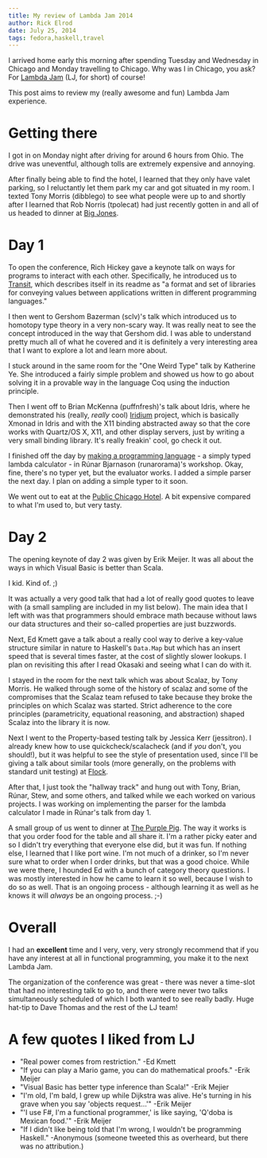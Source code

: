 ```yaml
---
title: My review of Lambda Jam 2014
author: Rick Elrod
date: July 25, 2014
tags: fedora,haskell,travel
---
```


I arrived home early this morning after spending Tuesday and Wednesday in
Chicago and Monday travelling to Chicago. Why was I in Chicago, you ask? For
[Lambda Jam](http://www.lambdajam.com/) (LJ, for short) of course!

This post aims to review my (really awesome and fun) Lambda Jam experience.

# Getting there

I got in on Monday night after driving for around 6 hours from Ohio. The drive
was uneventful, although tolls are extremely expensive and annoying.

After finally being able to find the hotel, I learned that they only have valet
parking, so I reluctantly let them park my car and got situated in my room. I
texted Tony Morris (dibblego) to see what people were up to and shortly after
I learned that Rob Norris (tpolecat) had just recently gotten in and all of us
headed to dinner at [Big Jones](http://bigjoneschicago.com/).

# Day 1

To open the conference, Rich Hickey gave a keynote talk on ways for programs to
interact with each other. Specifically, he introduced us to
[Transit](https://github.com/cognitect/transit-format), which describes itself
in its readme as "a format and set of libraries for conveying values between
applications written in different programming languages."

I then went to Gershom Bazerman (sclv)'s talk which introduced us to homotopy
type theory in a very non-scary way. It was really neat to see the concept
introduced in the way that Gershom did. I was able to understand pretty much all
of what he covered and it is definitely a very interesting area that I want to
explore a lot and learn more about.

I stuck around in the same room for the "One Weird Type" talk by Katherine Ye.
She introduced a fairly simple problem and showed us how to go about solving it
in a provable way in the language Coq using the induction principle.

Then I went off to Brian McKenna (puffnfresh)'s talk about Idris, where he
demonstrated his (really, *really* cool)
[Iridium](https://github.com/puffnfresh/iridium) project, which is basically
Xmonad in Idris and with the X11 binding abstracted away so that the core works
with Quartz/OS X, X11, and other display servers, just by writing a very small
binding library. It's really freakin' cool, go check it out.

I finished off the day by
[making a programming language](https://github.com/CodeBlock/-) - a simply typed
lambda calculator - in Rúnar Bjarnason (runarorama)'s workshop. Okay, fine,
there's no typer yet, but the evaluator works. I added a simple parser the next
day. I plan on adding a simple typer to it soon.

We went out to eat at the
[Public Chicago Hotel](http://www.publichotels.com/chicago/home/). A bit
expensive compared to what I'm used to, but very tasty.

# Day 2

The opening keynote of day 2 was given by Erik Meijer. It was all about the
ways in which Visual Basic is better than Scala.

I kid. Kind of. ;)

It was actually a very good talk that had a lot of really good quotes to leave
with (a small sampling are included in my list below). The main idea that I left
with was that programmers should embrace math because without laws our data
structures and their so-called properties are just buzzwords.

Next, Ed Kmett gave a talk about a really cool way to derive a key-value
structure similar in nature to Haskell's `Data.Map` but which has an insert
speed that is several times faster, at the cost of slightly slower lookups.
I plan on revisiting this after I read Okasaki and seeing what I can do with it.

I stayed in the room for the next talk which was about Scalaz, by Tony Morris.
He walked through some of the history of scalaz and some of the compromises that
the Scalaz team refused to take because they broke the principles on which
Scalaz was started. Strict adherence to the core principles (parametricity,
equational reasoning, and abstraction) shaped Scalaz into the library it is now.

Next I went to the Property-based testing talk by Jessica Kerr (jessitron). I
already knew how to use quickcheck/scalacheck (and if *you* don't, you should!),
but it was helpful to see the style of presentation used, since I'll be giving
a talk about similar tools (more generally, on the problems with standard unit
testing) at [Flock](http://flocktofedora.org/).

After that, I just took the "hallway track" and hung out with Tony, Brian,
Rúnar, Stew, and some others, and talked while we each worked on various
projects. I was working on implementing the parser for the lambda calculator I
made in Rúnar's talk from day 1.

A small group of us went to dinner at
[The Purple Pig](http://thepurplepigchicago.com/). The way it works is that you
order food for the table and all share it. I'm a rather picky eater and so I
didn't try everything that everyone else did, but it was fun. If nothing else, I
learned that I like port wine. I'm not much of a drinker, so I'm never sure
what to order when I order drinks, but that was a good choice. While we were
there, I hounded Ed with a bunch of category theory questions. I was mostly
interested in how he came to learn it so well, because I wish to do so as well.
That is an ongoing process - although learning it as well as he knows it will
*always* be an ongoing process. ;-)

# Overall

I had an **excellent** time and I very, very, very strongly recommend that if
you have any interest at all in functional programming, you make it to the next
Lambda Jam.

The organization of the conference was great - there was never a time-slot that
had no interesting talk to go to, and there were never two talks simultaneously
scheduled of which I both wanted to see really badly. Huge hat-tip to Dave
Thomas and the rest of the LJ team!

# A few quotes I liked from LJ

- "Real power comes from restriction." -Ed Kmett
- "If you can play a Mario game, you can do mathematical proofs." -Erik Meijer
- "Visual Basic has better type inference than Scala!" -Erik Mejier
- "I'm old, I'm bald, I grew up while Dijkstra was alive. He's turning in his grave when you say 'objects request…'" -Erik Meijer
- "'I use F#, I'm a functional programmer,' is like saying, 'Q'doba is Mexican food.'" -Erik Meijer
- "If I didn't like being told that I'm wrong, I wouldn't be programming Haskell." -Anonymous (someone tweeted this as overheard, but there was no attribution.)
